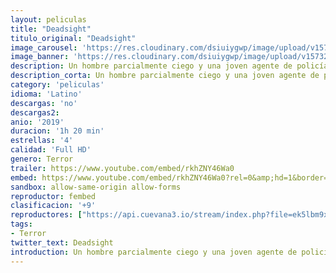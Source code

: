 ```yaml
---
layout: peliculas
title: "Deadsight"
titulo_original: "Deadsight"
image_carousel: 'https://res.cloudinary.com/dsiuiygwp/image/upload/v1573237640/deadslith-min_youit1.jpg'
image_banner: 'https://res.cloudinary.com/dsiuiygwp/image/upload/v1573237647/DeadSight_27x39_Web-500x330-min_c7cg80.jpg'
description: Un hombre parcialmente ciego y una joven agente de policía embarazada han de colaborar juntos para escapar de un virus mortal que se ha expandido por el condado de Grey.
description_corta: Un hombre parcialmente ciego y una joven agente de policía embarazada han de colaborar juntos para escapar de un virus mortal que se ha expandido por el condado de Grey.
category: 'peliculas'
idioma: 'Latino'
descargas: 'no'
descargas2:
anio: '2019'
duracion: '1h 20 min'
estrellas: '4'
calidad: 'Full HD'
genero: Terror
trailer: https://www.youtube.com/embed/rkhZNY46Wa0
embed: https://www.youtube.com/embed/rkhZNY46Wa0?rel=0&amp;hd=1&border=0&wmode=opaque&enablejsapi=1&modestbranding=1&controls=1&showinfo=1
sandbox: allow-same-origin allow-forms
reproductor: fembed
clasificacion: '+9'
reproductores: ["https://api.cuevana3.io/stream/index.php?file=ek5lbm9xYWNrS0xYMTZLa2xNbkdvY3ZTb3BtZng4TGp6ZFpobGFMUGtOVFYySmlocU5XTzJkRE1tcHFuajVPb2w1eGphMkhEMGVQWDA2S21ZY1hRNEpQWHAycG9sNUtybXB1U2ZuUzJ3THVva2FDaVp3PT0","https://www.zembed.to/public/dist/asteroid.html?id=136731f111d33916bb6e4295716cc7cf&title=Deadsight","https://gdriveplayer.co/embed2.php?link=a1hdzicvihQ56MY27IlyaQFy0TeIeZFfATZrE%252BuZfHKfGD92YyaMiC1ZSXhuYq%252FcisgAWAvKrOcprOSqvyGEXcQNwhmCG0RRacJMGYCLQDhE5vNjoaDLfwOKoarHTTGGbzmftYcl4kIAJSYcl4EaLNuyvq5JBY5XHsE6Qot3HLMgf2NLZRGo6Zzieg6cr1NiMIXKXHd7qSmkVNLtuXocTB","https://upstream.to/embed-s7m5t3ychy2k.html"]
tags:
- Terror
twitter_text: Deadsight
introduction: Un hombre parcialmente ciego y una joven agente de policía embarazada han de colaborar juntos para escapar de un virus mortal que se ha expandido por el condado de Grey.
---
```













